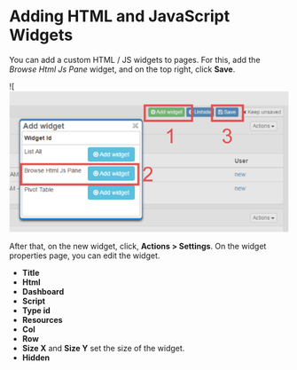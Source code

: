 # Adding HTML and JavaScript Widgets

You can add a custom HTML / JS widgets to pages. For this, add the  *Browse Html Js Pane* widget, and on the top right, click **Save**.

![![](adding-a-html-js-widget.png)

After that, on the new widget, click, **Actions > Settings**. On the widget properties page, you can edit the widget.

* **Title**
* **Html**
* **Dashboard**
* **Script**
* **Type id**
* **Resources**
* **Col**
* **Row**
* **Size X** and **Size Y** set the size of the widget.
* **Hidden**
